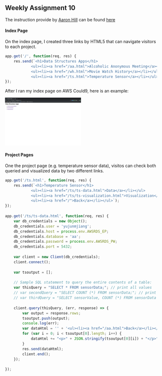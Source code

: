 ## Weekly Assignment 10

The instruction provide by [Aaron Hill](https://github.com/aaronxhill) can be found [here](https://github.com/visualizedata/data-structures/tree/master/weekly_assignment_10)

#### Index Page

On the index page, I created three links by HTML5 that can navigate visitors to each project.

```javascript
app.get('/', function(req, res) {
    res.send(`<h1>Data Structures Apps</h1>
            <ul><li><a href="/aa.html">Alcoholic Anonymous Meeting</a></li></ul>
            <ul><li><a href="/wh.html">Movie Watch History</a></li></ul>
            <ul><li><a href="/ts.html">Temperature Sensor</a></li></ul>`);
});
```

After I ran my index page on AWS Could9, here is an example:

<img src="https://github.com/yujunmjiang/data-structures-fall-19/blob/master/week10/image/sample-1.png" width="50%"/>

#### Project Pages

One the project page (e.g. temperature sensor data), visitos can check both queried and visualized data by two different links.

```javascript
app.get('/ts.html', function(req, res) {
    res.send(`<h1>Temperature Sensor</h1>
            <ul><li><a href="/ts/ts-data.html">Data</a></li></ul>
            <ul><li><a href="/ts/ts-visualization.html">Visualization</a></li></ul>
            <ul><li><a href="/">Back</a></li></ul>`);
});

app.get('/ts/ts-data.html', function(req, res) {
    var db_credentials = new Object();
    db_credentials.user = 'yujunmjiang';
    db_credentials.host = process.env.AWSRDS_EP;
    db_credentials.database = 'aa';
    db_credentials.password = process.env.AWSRDS_PW;
    db_credentials.port = 5432;

    var client = new Client(db_credentials);
    client.connect();

    var tsoutput = [];

    // Sample SQL statement to query the entire contents of a table:
    var thisQuery = "SELECT * FROM sensorData;"; // print all values
    // var secondQuery = "SELECT COUNT (*) FROM sensorData;"; // print the number of rows
    // var thirdQuery = "SELECT sensorValue, COUNT (*) FROM sensorData GROUP BY sensorValue;";

    client.query(thisQuery, (err, response) => {
        var output = response.rows;
        tsoutput.push(output);
        console.log(err);
        var dataHtml = '' + '<ul><li><a href="/aa.html">Back</a></li></ul>';
        for (var i = 0; i < tsoutput[0].length; i++) {
            dataHtml += "<p>" + JSON.stringify(tsoutput[0][i]) + "</p>";
        }
        res.send(dataHtml);
        client.end();
    });

});
```

